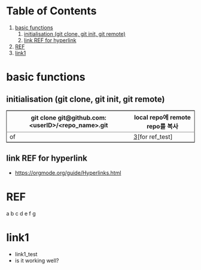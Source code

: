 
# Table of Contents

1.  [basic functions](#org41b065f)
    1.  [initialisation (git clone, git init, git remote)](#org599d1da)
    2.  [link REF for hyperlink](#org7966cdc)
2.  [REF](#org7207d6f)
3.  [link1](#orgbbdee70)



<a id="org41b065f"></a>

# basic functions


<a id="org599d1da"></a>

## initialisation (git clone, git init, git remote)

<table id="org76749b8" border="2" cellspacing="0" cellpadding="6" rules="groups" frame="hsides">


<colgroup>
<col  class="org-left" />

<col  class="org-left" />
</colgroup>
<thead>
<tr>
<th scope="col" class="org-left">git clone git@github.com:&lt;userID&gt;/&lt;repo_name&gt;.git</th>
<th scope="col" class="org-left">local repo에 remote repo를 복사</th>
</tr>
</thead>

<tbody>
<tr>
<td class="org-left">of</td>
<td class="org-left"><a href="#orgbbdee70">3</a>[for ref_test]</td>
</tr>
</tbody>
</table>


<a id="org7966cdc"></a>

## link REF for hyperlink

-   <https://orgmode.org/guide/Hyperlinks.html>


<a id="org7207d6f"></a>

# REF

a
b
c
d
e
f
g


<a id="orgbbdee70"></a>

# link1

-   link1\_test
-   is it working well?
